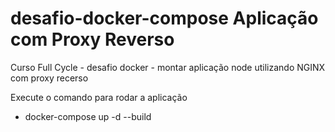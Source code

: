 # desafio-docker-compose Aplicação com Proxy Reverso
Curso Full Cycle - desafio docker - montar aplicação node utilizando NGINX com proxy recerso 

Execute o comando para rodar a aplicação <br/>
* docker-compose up -d --build


